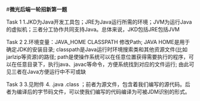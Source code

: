 #**微光后端一轮招新第一题**

Task 1
  1.JKD为Java开发工具包；JRE为Java运行所需的环境；JVM为运行Java的虚拟机；三者分工协作共同支持Java。总体来说，JKD包括JRE包括JVM
  
Task 2
  2.环境变量：JAVA_HOME  CLASSPATH  修改Path;
             JAVA HOME是用于确定JDK的安装目录;
             classpath是Java运行时环境搜索类和其他资源文件(比如jarlzip等资源)的路径;
             path是使操作系统可以在任意位置获得需要执行的程序，可以在任意目录下，执行java、javac等命令，方便系统找到对应的文件运行;
             由此可见三者在Java方便运行中不可或缺

Task 3
  3.见附件
  4. .java .class ；前者为源文件，包含着我们编写的源代码。后者为编译后的字节码文件，可以使我们编写的代码编译为可被JDM识别的形式。